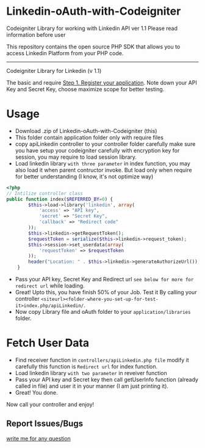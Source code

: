 Linkedin-oAuth-with-Codeigniter
===============================
Codeigniter Library for working with Linkedin API ver 1.1
Please read information before user

This repository contains the open source PHP SDK that allows you to
access Linkedin Platform from your PHP code.

-----

Codeigniter Library for Linkedin (v 1.1)

The basic and require [Step 1. Register your application](https://www.linkedin.com/secure/developer).
Note down your API Key and Secret Key, choose maximize scope for better testing.


Usage
=====

- Download .zip of Linkedin-oAuth-with-Codeigniter (this)
- This folder contain application folder only with require files
- copy apiLinkedin controller to your controller folder carefully make sure you have setup your codeigniter carefully with encryption key for session, you may require to load session library.
- Load linkedin library `with three parameter` in index function, you may also load it when parent contructor invoke. But load only when require for better understanding (I know, it's not optimize way)

```php
<?php
// Intilize controller class
public function index($REFERRED_BY=0) { 
		$this->load->library('linkedin', array(
            'access' => "API key",
            'secret' => "Secret Key",
            'callback' => "Redirect code" 
        ));
		$this->linkedin->getRequestToken();
        $requestToken = serialize($this->linkedin->request_token);
        $this->session->set_userdata(array(
            'requestToken' => $requestToken
        ));
		header("Location: " . $this->linkedin->generateAuthorizeUrl());
    }

```





- Pass your API key, Secret Key and Redirect url `see below for more for redirect url` while loading.
- Great! Upto this, you have finish 50% of your Job. Test it By calling your controller `<siteurl><folder-where-you-set-up-for-test-it>index.php/apiLinkedin/`.
- Now copy Library file and oAuth folder to your `application/libraries` folder.



Fetch User Data
===============
- Find receiver function in `controllers/apiLinkedin.php file` modify it carefully this function is `Redirect url` for index function.
- Load linkedin library `with two parameter` in reveiver function 
- Pass your API key and Secret key then call getUserInfo function (already called in file) and user it in your manner (I am just printing it).
- Great! You done.

Now call your controller and enjoy!


Report Issues/Bugs
------------------
[write me for any question](mailto:psukralia@gmail.com)
